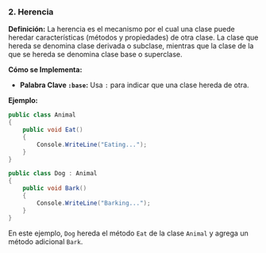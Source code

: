 ### **2. Herencia**

**Definición:**
La herencia es el mecanismo por el cual una clase puede heredar características (métodos y propiedades) de otra clase. La clase que hereda se denomina clase derivada o subclase, mientras que la clase de la que se hereda se denomina clase base o superclase.

**Cómo se Implementa:**

- **Palabra Clave `:base`:** Usa `:` para indicar que una clase hereda de otra.

**Ejemplo:**

```csharp
public class Animal
{
    public void Eat()
    {
        Console.WriteLine("Eating...");
    }
}

public class Dog : Animal
{
    public void Bark()
    {
        Console.WriteLine("Barking...");
    }
}
```

En este ejemplo, `Dog` hereda el método `Eat` de la clase `Animal` y agrega un método adicional `Bark`.